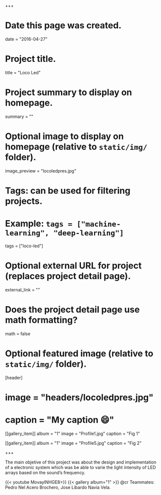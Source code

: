 +++
# Date this page was created.
date = "2016-04-27"

# Project title.
title = "Loco Led"

# Project summary to display on homepage.
summary = ""

# Optional image to display on homepage (relative to `static/img/` folder).
image_preview = "locoledpres.jpg"

# Tags: can be used for filtering projects.
# Example: `tags = ["machine-learning", "deep-learning"]`
tags = ["loco-led"]

# Optional external URL for project (replaces project detail page).
external_link = ""

# Does the project detail page use math formatting?
math = false

# Optional featured image (relative to `static/img/` folder).
[header]
# image = "headers/locoledpres.jpg"
# caption = "My caption :smile:"

[[gallery_item]]
album = "1"
image = "Profile1.jpg"
caption = "Fig 1"
    
[[gallery_item]]
album = "1"
image = "Profile5.jpg"
caption = "Fig 2"

+++

The main objetive of this project was about the design and implementation of a electronic system which was be able to varie the light intensity of LED arrays based on the sound’s frequency.

{{< youtube MovaylNHGE8>}}
{{< gallery album="1" >}}
@cr
Teammates: Pedro Nel Acero Brochero, Jose Libardo Navia Vela.
